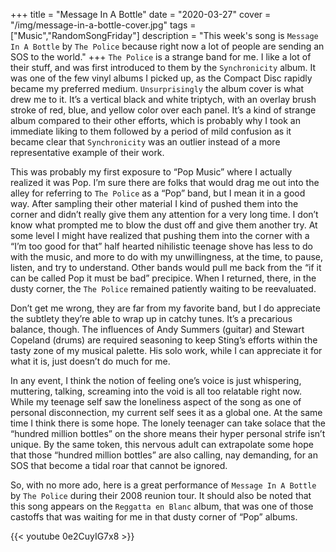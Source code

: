 +++
title = "Message In A Bottle"
date = "2020-03-27"
cover = "/img/message-in-a-bottle-cover.jpg"
tags = ["Music","RandomSongFriday"]
description = "This week's song is `Message In A Bottle` by `The Police` because right now a lot of people are sending an SOS to the world."
+++
`The Police` is a strange band for me. I like a lot of their stuff, and was first introduced to them by the `Synchronicity` album. It was one of the few vinyl albums I picked up, as the Compact Disc rapidly became my preferred medium. `Unsurprisingly` the album cover is what drew me to it. It’s a vertical black and white triptych, with an overlay brush stroke of red, blue, and yellow color over each panel. It’s a kind of strange album compared to their other efforts, which is probably why I took an immediate liking to them followed by a period of mild confusion as it became clear that `Synchronicity` was an outlier instead of a more representative example of their work.


This was probably my first exposure to “Pop Music” where I actually realized it was Pop. I’m sure there are folks that would drag me out into the alley for referring to `The Police` as a “Pop” band, but I mean it in a good way. After sampling their other material I kind of pushed them into the corner and didn’t really give them any attention for a very long time. I don’t know what prompted me to blow the dust off and give them another try. At some level I might have realized that pushing them into the corner with a “I’m too good for that” half hearted nihilistic teenage shove has less to do with the music, and more to do with my unwillingness, at the time, to pause, listen, and try to understand. Other bands would pull me back from the “if it can be called Pop it must be bad” precipice. When I returned, there, in the dusty corner, the `The Police` remained patiently waiting to be reevaluated.


Don’t get me wrong, they are far from my favorite band, but I do appreciate the subtlety they’re able to wrap up in catchy tunes. It’s a precarious balance, though. The influences of Andy Summers (guitar) and Stewart Copeland (drums) are required seasoning to keep Sting’s efforts within the tasty zone of my musical palette. His solo work, while I can appreciate it for what it is, just doesn’t do much for me.


In any event, I think the notion of feeling one’s voice is just whispering, muttering, talking, screaming into the void is all too relatable right now. While my teenage self saw the loneliness aspect of the song as one of personal disconnection, my current self sees it as a global one. At the same time I think there is some hope. The lonely teenager can take solace that the “hundred million bottles” on the shore means their hyper personal strife isn’t unique. By the same token, this nervous adult can extrapolate some hope that those “hundred million bottles” are also calling, nay demanding, for an SOS that become a tidal roar that cannot be ignored.


So, with no more ado, here is a great performance of `Message In A Bottle` by `The Police` during their 2008 reunion tour. It should also be noted that this song appears on the `Reggatta en Blanc` album, that was one of those castoffs that was waiting for me in that dusty corner of “Pop” albums.

{{< youtube 0e2CuyIG7x8 >}}
